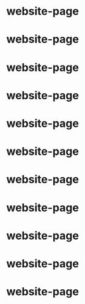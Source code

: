 # website-page
# website-page
# website-page
# website-page
# website-page
# website-page
# website-page
# website-page
# website-page
# website-page
# website-page
